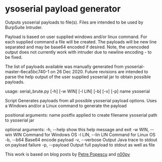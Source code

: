 # ysoserial payload generator
Outputs ysoserial payloads to file(s). Files are intended to be used by BurpSuite Intruder.

Payload is based on user supplied windows and/or linux command. For each supplied command a file will be created. The payloads will be new line separated and may be base64 encoded if desired. Note, the unencoded output does not currently work with intruder due to newline encoding - to be fixed.

The list of payloads available was manually generated from ysoserial-master-6eca5bc740-1 on 26 Dec 2020. Future revisions are intended to parse the help output of the user supplied ysoserial jar to obtain possible payloads.

usage: serial_brute.py [-h] [-w WIN] [-l LIN] [-b] [-v] [-p] name ysoserial

Script Generates payloads from all possible ysoserial payload options. Uses a Windows and/or a Linux command to generate the payload

positional arguments:
  name               postfix applied to create filename
  ysoserial          path to ysoserial jar

optional arguments:
  -h, --help         show this help message and exit
  -w WIN, --win WIN  Command for Windows OS
  -l LIN, --lin LIN  Command for Linux OS
  -b, --b64          Base64 encode payload
  -v, --verbose      Output Java trace to stdout on payload failure
  -p, --payload      Output full payload to stdout as well as file

This work is based on blog posts by [Petre Popescu](https://securitycafe.ro/2017/11/03/tricking-java-serialization-for-a-treat/) and [n00py](https://www.n00py.io/2017/11/exploiting-blind-java-deserialization-with-burp-and-ysoserial/)
